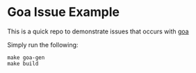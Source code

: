 # Goa Issue Example

This is a quick repo to demonstrate issues that occurs with [goa](https://goa.design)

Simply run the following:

```
make goa-gen
make build
```
